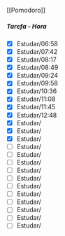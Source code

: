 [[Pomodoro]]
##### Tarefa - Hora
- [x]  Estudar/06:58
- [x]   Estudar/07:42
- [x]   Estudar/08:17
- [x]   Estudar/08:49
- [x]   Estudar/09:24
- [x]   Estudar/09:58
- [x]   Estudar/10:36
- [x]   Estudar/11:08
- [x]   Estudar/11:45
- [x]   Estudar/12:48
- [x]   Estudar/
- [x]   Estudar/
- [x]   Estudar/
- [ ]   Estudar/
- [ ]   Estudar/
- [ ]   Estudar/
- [ ]   Estudar/
- [ ]   Estudar/
- [ ]   Estudar/
- [ ]   Estudar/
- [ ]   Estudar/
- [ ]   Estudar/
- [ ]   Estudar/
- [ ]   Estudar/
